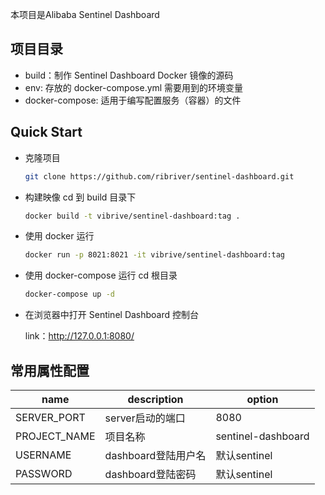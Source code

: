 本项目是Alibaba Sentinel Dashboard 

## 项目目录

* build：制作 Sentinel Dashboard Docker 镜像的源码
* env: 存放的 docker-compose.yml 需要用到的环境变量
* docker-compose: 适用于编写配置服务（容器）的文件

## Quick Start
* 克隆项目
    ```sh
    git clone https://github.com/ribriver/sentinel-dashboard.git
    ```
* 构建映像
    cd 到 build 目录下
    ```sh
    docker build -t vibrive/sentinel-dashboard:tag .
    ```
* 使用 docker 运行
    ```sh
    docker run -p 8021:8021 -it vibrive/sentinel-dashboard:tag
    ```
* 使用 docker-compose 运行
    cd 根目录
    ```sh
    docker-compose up -d
    ```
* 在浏览器中打开 Sentinel Dashboard 控制台

    link：http://127.0.0.1:8080/

## 常用属性配置

| name                         | description                            | option                         |
| ---------------------------- | -------------------------------------- | ------------------------------ |
| SERVER_PORT                  | server启动的端口                         | 8080                           |
| PROJECT_NAME                 | 项目名称                                 | sentinel-dashboard             |
| USERNAME                     | dashboard登陆用户名                      | 默认sentinel                    |
| PASSWORD                     | dashboard登陆密码                        | 默认sentinel                    |
